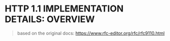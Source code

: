 # HTTP 1.1 IMPLEMENTATION DETAILS: OVERVIEW

> based on the original docs: https://www.rfc-editor.org/rfc/rfc9110.html
